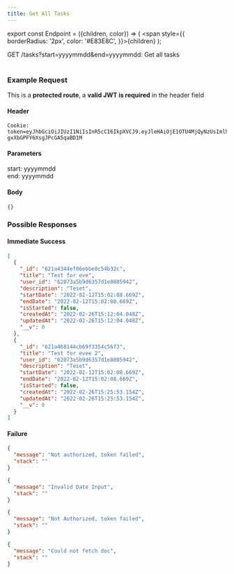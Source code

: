 ```yaml
---
title: Get All Tasks
---
```


export const Endpoint = ({children, color}) => ( <span style={{
borderRadius: '2px',
color: '#E83E8C',
}}>{children}</span> );

<Endpoint>GET /tasks?start=yyyymmdd&end=yyyymmdd</Endpoint>: Get all tasks <br></br>

### Example Request

This is a **protected route**, a **valid JWT is required** in the header field

#### Header

```
Cookie: token=eyJhbGciOiJIUzI1NiIsInR5cCI6IkpXVCJ9.eyJleHAiOjE1OTU4MjQyNzUsImlhdCI6IjIwMjAtMDctMjdUMDA6MjY6MTUuNzg5NTg0Mi0wNDowMCIsInN1YiI6ImNocmlzIn0.5US2_ITKcfgkpEbfsR-gxXbGPFY6XsgJPcGA5qaBD1M
```

#### Parameters

start: yyyymmdd\
end: yyyymmdd

#### Body

```json
{}
```

### Possible Responses

#### Immediate Success

```json
[
  {
    "_id": "621a4344ef06ebbe8c54b32c",
    "title": "Test for eve",
    "user_id": "62073a5b9d6357d1e8805942",
    "description": "Teset",
    "startDate": "2022-02-12T15:02:08.669Z",
    "endDate": "2022-02-12T15:02:08.669Z",
    "isStarted": false,
    "createdAt": "2022-02-26T15:12:04.048Z",
    "updatedAt": "2022-02-26T15:12:04.048Z",
    "__v": 0
  },
  {
    "_id": "621a468144cb69f3354c56f3",
    "title": "Test for evee 2",
    "user_id": "62073a5b9d6357d1e8805942",
    "description": "Teset",
    "startDate": "2022-02-12T15:02:08.669Z",
    "endDate": "2022-02-12T15:02:08.669Z",
    "isStarted": false,
    "createdAt": "2022-02-26T15:25:53.154Z",
    "updatedAt": "2022-02-26T15:25:53.154Z",
    "__v": 0
  }
]
```

#### Failure

```json
{
  "message": "Not authorized, token failed",
  "stack": ""
}
```

```json
{
  "message": "Invalid Date Input",
  "stack": ""
}
```

```json
{
  "message": "Not Authorized, token failed",
  "stack": ""
}
```

```json
{
  "message": "Could not fetch doc",
  "stack": ""
}
```
